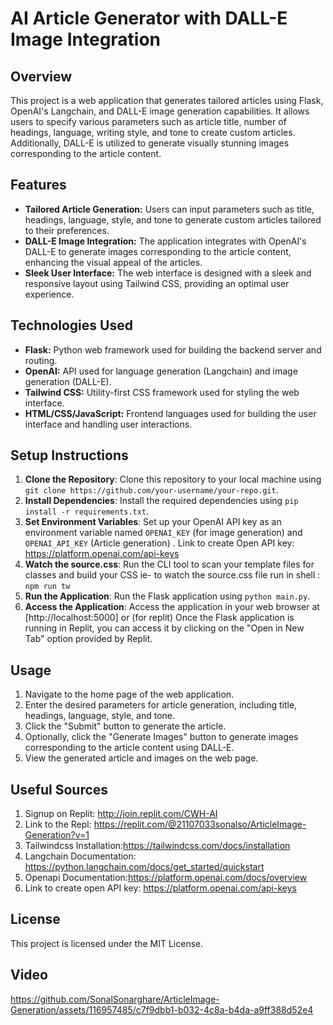 # AI Article Generator with DALL-E Image Integration

## Overview
This project is a web application that generates tailored articles using Flask, OpenAI's Langchain, and DALL-E image generation capabilities. It allows users to specify various parameters such as article title, number of headings, language, writing style, and tone to create custom articles. Additionally, DALL-E is utilized to generate visually stunning images corresponding to the article content.

## Features
- **Tailored Article Generation:** Users can input parameters such as title, headings, language, style, and tone to generate custom articles tailored to their preferences.
- **DALL-E Image Integration:** The application integrates with OpenAI's DALL-E to generate images corresponding to the article content, enhancing the visual appeal of the articles.
- **Sleek User Interface:** The web interface is designed with a sleek and responsive layout using Tailwind CSS, providing an optimal user experience.

## Technologies Used
- **Flask:** Python web framework used for building the backend server and routing.
- **OpenAI:** API used for language generation (Langchain) and image generation (DALL-E).
- **Tailwind CSS:** Utility-first CSS framework used for styling the web interface.
- **HTML/CSS/JavaScript:** Frontend languages used for building the user interface and handling user interactions.

## Setup Instructions
1. **Clone the Repository**: Clone this repository to your local machine using `git clone https://github.com/your-username/your-repo.git`.
2. **Install Dependencies**: Install the required dependencies using `pip install -r requirements.txt`.
3. **Set Environment Variables**: Set up your OpenAI API key as an environment variable named `OPENAI_KEY` (for image generation) and `OPENAI_API_KEY` (Article generation) . Link to create Open API key: https://platform.openai.com/api-keys
4. **Watch the source.css**: Run the CLI tool to scan your template files for classes and build your CSS ie- to watch the source.css file run in shell : `npm run tw`
5.  **Run the Application**: Run the Flask application using `python main.py`.
6.  **Access the Application**: Access the application in your web browser at [http://localhost:5000] or (for replit) Once the Flask application is running in Replit, you can access it by clicking on the "Open in New Tab" option provided by Replit.

## Usage
1. Navigate to the home page of the web application.
2. Enter the desired parameters for article generation, including title, headings, language, style, and tone.
3. Click the "Submit" button to generate the article.
4. Optionally, click the "Generate Images" button to generate images corresponding to the article content using DALL-E.
5. View the generated article and images on the web page.

## Useful Sources
1. Signup on Replit: http://join.replit.com/CWH-AI
2. Link to the Repl: https://replit.com/@21107033sonalso/ArticleImage-Generation?v=1
3. Tailwindcss Installation:https://tailwindcss.com/docs/installation
4. Langchain Documentation: https://python.langchain.com/docs/get_started/quickstart
5. Openapi Documentation:https://platform.openai.com/docs/overview
6. Link to create open API key: https://platform.openai.com/api-keys


## License
This project is licensed under the MIT License.

## Video
https://github.com/SonalSonarghare/ArticleImage-Generation/assets/116957485/c7f9dbb1-b032-4c8a-b4da-a9ff388d52e4


